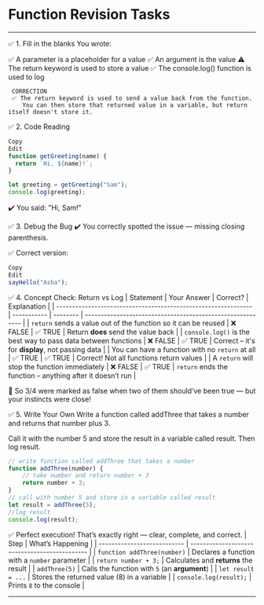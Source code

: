 # Function Revision Tasks

---
✅ 1. Fill in the blanks
You wrote:

✅ A parameter is a placeholder for a value
✅ An argument is the value
⚠️ The return keyword is used to store a value
✅ The console.log() function is used to log

     CORRECTION
     ✅ The return keyword is used to send a value back from the function.
        You can then store that returned value in a variable, but return itself doesn't store it.

✅ 2. Code Reading
```js
Copy
Edit
function getGreeting(name) {
  return `Hi, ${name}!`;
}

let greeting = getGreeting("Sam");
console.log(greeting);
```
✔️ You said: "Hi, Sam!"

✅ 3. Debug the Bug
✔️ You correctly spotted the issue — missing closing parenthesis.

✅ Correct version:

```js
Copy
Edit
sayHello("Asha");
```

✅ 4. Concept Check: Return vs Log
| Statement                                                      | Your Answer | Correct? | Explanation                                                |
| -------------------------------------------------------------- | ----------- | -------- | ---------------------------------------------------------- |
| `return` sends a value out of the function so it can be reused | ❌ FALSE     | ✅ TRUE   | Return **does** send the value back                        |
| `console.log()` is the best way to pass data between functions | ❌ FALSE     | ✅ TRUE   | Correct – it's for **display**, not passing data           |
| You can have a function with no `return` at all                | ✅ TRUE      | ✅ TRUE   | Correct! Not all functions return values                   |
| A `return` will stop the function immediately                  | ❌ FALSE     | ✅ TRUE   | `return` ends the function – anything after it doesn’t run |

🧠 So 3/4 were marked as false when two of them should’ve been true — but your instincts were close!

✅ 5. Write Your Own
Write a function called addThree that takes a number and returns that number plus 3.

Call it with the number 5 and store the result in a variable called result. Then log result.

```js
// write function called addThree that takes a number
function addThree(number) {
    // take number and return number + 3
    return number + 3;
}
// call with number 5 and store in a variable called result
let result = addThree(5);
//log result
console.log(result);
```
✅ Perfect execution! That’s exactly right — clear, complete, and correct.
| Step                        | What’s Happening                              |
| --------------------------- | --------------------------------------------- |
| `function addThree(number)` | Declares a function with a `number` parameter |
| `return number + 3;`        | Calculates and **returns** the result         |
| `addThree(5)`               | Calls the function with `5` (an **argument**) |
| `let result = ...`          | Stores the returned value (8) in a variable   |
| `console.log(result);`      | Prints `8` to the console                     |

---